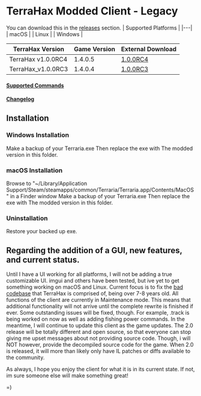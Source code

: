 # TerraHax Modded Client - Legacy
You can download this in the [releases](https://github.com/TerraHax/TerraHax-Bin/releases) section.
| Supported Platforms |
|---|
| macOS |
| Linux |
| Windows |

| TerraHax Version | Game Version | External Download |
|---|---|---|
|TerraHax v1.0.0RC4|1.4.0.5|[1.0.0RC4](http://www.mediafire.com/folder/9mnezl83tyrxx/TerraHax_v1.0.0RC4)|
|TerraHax_v1.0.0RC3|1.4.0.4|[1.0.0RC3](http://www.mediafire.com/folder/svarihi1fnneu/TerraHax_v1.0.0RC3)|

#### [Supported Commands](Commands.txt)
#### [Changelog](Changelog.txt)

## Installation
### Windows Installation
Make a backup of your Terraria.exe
Then replace the exe with The modded version in this folder.

### macOS Installation
Browse to "~/Library/Application Support/Steam/steamapps/common/Terraria/Terraria.app/Contents/MacOS" in a Finder window
Make a backup of your Terraria.exe
Then replace the exe with The modded version in this folder.

### Uninstallation
Restore your backed up exe.

## Regarding the addition of a GUI, new features, and current status.
Until I have a UI working for all platforms, I will not be adding a true customizable UI. imgui and others have been tested, but ive yet to get something working on macOS and Linux. Current focus is to fix the [bad codebase](https://gist.github.com/TerraHax/1def264cc6751eaf79e6266d0c79ec10) that TerraHax is comprised of, being over 7-8 years old. All functions of the client are currently in Maintenance mode. This means that additional functionality will not arrive until the complete rewrite is finished if ever. Some outstanding issues will be fixed, though. For example, .track is being worked on now as well as adding fishing power commands. In the meantime, I will continue to update this client as the game updates. The 2.0 release will be totally different and open source, so that everyone can stop giving me upset messages about not providing source code. Though, i will NOT however, provide the decompiled source code for the game. When 2.0 is released, it will more than likely only have IL patches or diffs available to the community.

As always, I hope you enjoy the client for what it is in its current state. If not, im sure someone else will make something great! 

=)
